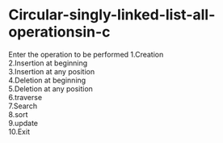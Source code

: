 # Circular-singly-linked-list-all-operationsin-c

Enter the operation to be performed
1.Creation                                                         
2.Insertion at beginning                                
3.Insertion at any position                                                   
4.Deletion at beginning                                                          
5.Deletion at any position                                          
6.traverse                                                      
7.Search                                                                                            
8.sort                                                                                                      
9.update                                                                        
10.Exit                                           
